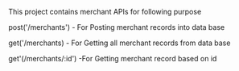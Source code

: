This project contains merchant APIs for following purpose

post('/merchants') - For Posting merchant records into data base

get('/merchants) - For Getting all merchant records from data base

get'(/merchants/:id') -For Getting merchant record based on id
